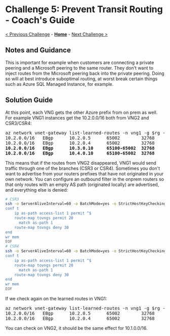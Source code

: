 # Challenge 5: Prevent Transit Routing - Coach's Guide

[< Previous Challenge](./04-filtering.md) - **[Home](./README.md)** - [Next Challenge >](./06-communities.md)

## Notes and Guidance

This is important for example when customers are connecting a private peering and a Microsoft peering to the same router. They don't want to inject routes from the Microsoft peering back into the private peering. Doing so will at best introduce suboptimal routing, at worst break certain things such as Azure SQL Managed Instance, for example.

## Solution Guide

At this point, each VNG gets the other Azure prefix from on prem as well. For example VNG1 instances get the 10.2.0.0/16 both from VNG2 and CSR3/CSR4:

<pre>
az network vnet-gateway list-learned-routes -n vng1 -g $rg -o table | grep 10.2.0.0/16
10.2.0.0/16   EBgp      10.2.0.5      65002        32768     10.2.0.5
10.2.0.0/16   EBgp      10.2.0.4      65002        32768     10.2.0.4
<b>10.2.0.0/16   EBgp      10.3.0.10     65100-65002  32768     10.3.0.10
10.2.0.0/16   EBgp      10.4.0.10     65100-65002  32768     10.4.0.10</b>
</pre>

This means that if the routes from VNG2 disappeared, VNG1 would send traffic through one of the branches (CSR3 or CSR4). Sometimes you don't want to advertise from your routers prefixes that have not originated in your own network. You can configure an outbound filter in the onprem routers so that only routes with an empty AS path (originated locally) are advertised, and everything else is denied:

```bash
# CSR3
ssh -o ServerAliveInterval=60 -o BatchMode=yes -o StrictHostKeyChecking=no "labadmin@$csr3" >/dev/null 2>&1 <<'EOF'
conf t
    ip as-path access-list 1 permit ^$
    route-map tovngs permit 20
      match as-path 1
    route-map tovngs deny 30
end
wr mem
EOF
# CSR4
ssh -o ServerAliveInterval=60 -o BatchMode=yes -o StrictHostKeyChecking=no "labadmin@$csr4" >/dev/null 2>&1 <<'EOF'
conf t
    ip as-path access-list 1 permit ^$
    route-map tovngs permit 20
      match as-path 1
    route-map tovngs deny 30
end
wr mem
EOF
```

If we check again on the learned routes in VNG1:

<pre>
az network vnet-gateway list-learned-routes -n vng1 -g $rg -o table | grep 10.2.0.0/16
10.2.0.0/16   EBgp      10.2.0.5      65002        32768     10.2.0.5
10.2.0.0/16   EBgp      10.2.0.4      65002        32768     10.2.0.4
</pre>

You can check on VNG2, it should be the same effect for 10.1.0.0/16.
